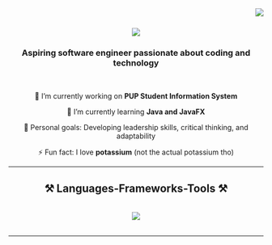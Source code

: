 <img align="right" src="https://visitor-badge.laobi.icu/badge?page_id=icodecedd.icodecedd" />

<h1 align="center">
    <img src="https://readme-typing-svg.herokuapp.com/?font=Righteous&size=35&center=true&vCenter=true&width=500&height=70&duration=4000&lines=Hello+There!+👋;+I'm+Cedrick+Mariano!;" />
</h1>

<h3 align="center">Aspiring software engineer passionate about coding and technology</h3>

<br/>

<div align="center">
 
 🔭 I’m currently working on **PUP Student Information System**
 
 🌱 I’m currently learning **Java and JavaFX**

🎯 Personal goals: Developing leadership skills, critical thinking, and adaptability

⚡ Fun fact: I love **potassium** (not the actual potassium tho)

 </div>

 <hr/>
 
<h2 align="center">⚒️ Languages-Frameworks-Tools ⚒️</h2>
<br/>
<div align="center">
    <img src="https://skillicons.dev/icons?i=vscode,github,eclipse,pycharm,python,c,cpp,java&perline=4" /><br>
</div>

<br/>

<hr/>


<!---
icodecedd/icodecedd is a ✨ special ✨ repository because its `README.md` (this file) appears on your GitHub profile.
You can click the Preview link to take a look at your changes.
--->
